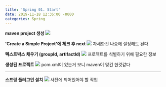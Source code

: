 ```yaml
---
title: 'Spring 01. Start'
date: 2019-11-18 12:36:00 -0000
categories: Spring
---
```


**maven project 생성**
<img src="{{ site.url }}/assets/image/spring/01-start/2019-11-13 164653_create.png" />

**'Create a Simple Project'에 체크 후 next**
<img src="{{ site.url }}/assets\image\spring\01-start\2019-11-13 164758_simplecheck.png" />
자세한건 나중에 설정해도 된다

**텍스트박스 채우기 (groupId, artifactId)**
<img src="{{ site.url }}/assets\image\spring\01-start\2019-11-13 165038_finish.png" />
프로젝트를 식별하기 위해 필요한 정보

**생성된 프로젝트**
<img src="{{ site.url }}/assets\image\spring\01-start\2019-11-13 170000_finish2.png" />
pom.xml이 있는거 보니 maven이 맞긴 한것같다

---

**스프링 플러그인 설치**
<img src="{{ site.url }}/assets\image\spring\01-start\2019-11-13 171548_marketplace.png" />
사전에 되어있어야 할 작업
